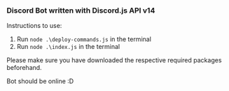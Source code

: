 ### Discord Bot written with Discord.js API v14

Instructions to use:  
1. Run `node .\deploy-commands.js` in the terminal
2. Run `node .\index.js` in the terminal 

Please make sure you have downloaded the respective required packages beforehand. 

Bot should be online :D